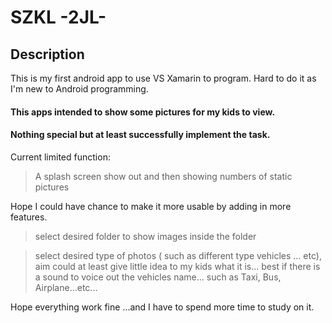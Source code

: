 # SZKL -2JL-

## Description

This is my first android app to use VS Xamarin to program.
Hard to do it as I'm new to Android programming.

#### This apps intended to show some pictures for my kids to view.
#### Nothing special but at least successfully implement the task.

Current limited function:

>A splash screen show out and then showing numbers of static pictures

Hope I could have chance to make it more usable by adding in more features.

>select desired folder to show images inside the folder

>select desired type of photos ( such as different type vehicles ... etc), aim could at least give little idea to my kids what it is... best if there is a sound to voice out the vehicles name... such as Taxi, Bus, Airplane...etc...

Hope everything work fine ...and I have to spend more time to study on it.
